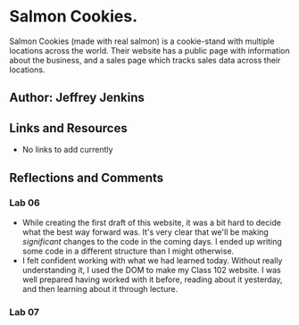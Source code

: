# Salmon Cookies.

Salmon Cookies (made with real salmon) is a cookie-stand with multiple locations across the world. Their website has a public page with information about the business, and a sales page which tracks sales data across their locations.

## Author: Jeffrey Jenkins

## Links and Resources

- No links to add currently

## Reflections and Comments

### Lab 06

- While creating the first draft of this website, it was a bit hard to decide what the best way forward was. It's very clear that we'll be making *significant* changes to the code in the coming days. I ended up writing some code in a different structure than I might otherwise.
- I felt confident working with what we had learned today. Without really understanding it, I used the DOM to make my Class 102 website. I was well prepared having worked with it before, reading about it yesterday, and then learning about it through lecture.

### Lab 07
